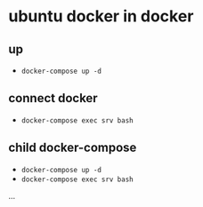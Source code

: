 # ubuntu docker in docker

## up

- `docker-compose up -d`

## connect docker

- `docker-compose exec srv bash`

## child docker-compose

- `docker-compose up -d`
- `docker-compose exec srv bash`

...


